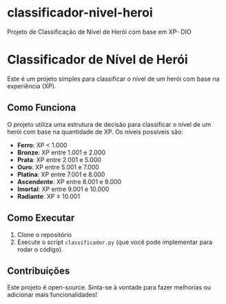 # classificador-nivel-heroi
Projeto de Classificação de Nível de Herói com base em XP- DIO
# Classificador de Nível de Herói

Este é um projeto simples para classificar o nível de um herói com base na experiência (XP).

## Como Funciona

O projeto utiliza uma estrutura de decisão para classificar o nível de um herói com base na quantidade de XP. Os níveis possíveis são:

- **Ferro**: XP < 1.000
- **Bronze**: XP entre 1.001 e 2.000
- **Prata**: XP entre 2.001 e 5.000
- **Ouro**: XP entre 5.001 e 7.000
- **Platina**: XP entre 7.001 e 8.000
- **Ascendente**: XP entre 8.001 e 9.000
- **Imortal**: XP entre 9.001 e 10.000
- **Radiante**: XP ≥ 10.001

## Como Executar

1. Clone o repositório
2. Execute o script `classificador.py` (que você pode implementar para rodar o código).

## Contribuições

Este projeto é open-source. Sinta-se à vontade para fazer melhorias ou adicionar mais funcionalidades!
